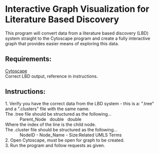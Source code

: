 # Interactive Graph Visualization for Literature Based Discovery
This program will convert data from a literature based discovery (LBD) system straight to the Cytoscape program and create a fully interactive graph that provides easier means of exploring this data.
<h2>Requirements:</h2>
<a href="https://cytoscape.org/">Cytoscape</a><br />
Correct LBD output, reference in instructions.
<h2>Instructions:</h2>
1. Verify you have the correct data from the LBD system - this is a: ".tree" and a ".clusters" file with the same name.<br />
   The .tree file should be structured as the following...<br />
  &nbsp;&nbsp;&nbsp;&nbsp;&nbsp;&nbsp;&nbsp;&nbsp;&nbsp;&nbsp;&nbsp;&nbsp;Parent_Node&nbsp;&nbsp;&nbsp;double&nbsp;&nbsp;&nbsp;double<br />
  Where the index of the line is the child node.<br />
  The .cluster file should be structured as the following...<br />
  &nbsp;&nbsp;&nbsp;&nbsp;&nbsp;&nbsp;&nbsp;&nbsp;&nbsp;&nbsp;&nbsp;&nbsp;NodeID - Node_Name - Size:Related UMLS Terms<br />
 2. Open Cytoscape, must be open for graph to be created.<br />
 3. Run the program and follow requests as given.
